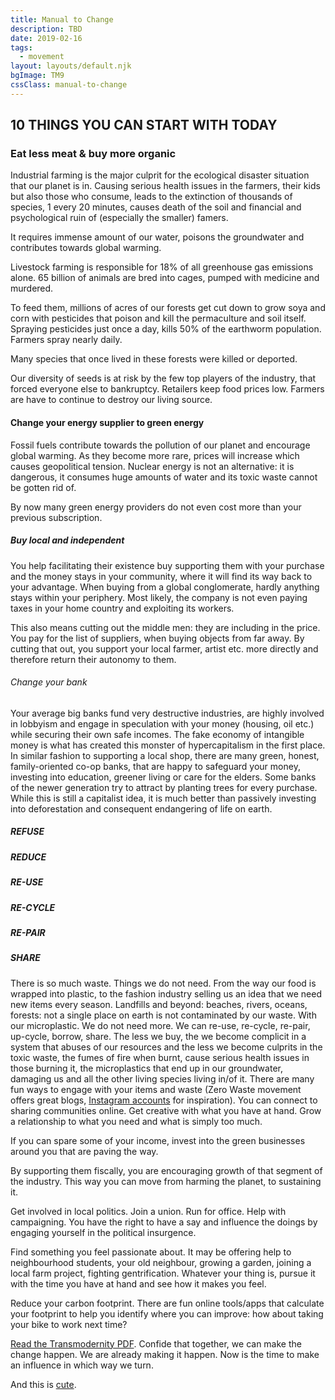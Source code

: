 ```yaml
---
title: Manual to Change
description: TBD
date: 2019-02-16
tags:
  - movement
layout: layouts/default.njk
bgImage: TM9
cssClass: manual-to-change
---
```


## 10 THINGS YOU CAN START WITH TODAY

### Eat less meat & buy more organic

Industrial farming is the major culprit for the ecological disaster situation that our planet is in. Causing serious health issues in the farmers, their kids but also those who consume, leads to the extinction of thousands of species, 1 every 20 minutes, causes death of the soil and financial and psychological ruin of (especially the smaller) famers.

It requires immense amount of our water, poisons the groundwater and contributes towards global warming.

Livestock farming is responsible for 18% of all greenhouse gas emissions alone. 65 billion of animals are bred into cages, pumped with medicine and murdered.

To feed them, millions of acres of our forests get cut down to grow soya and corn with pesticides that poison and kill the permaculture and soil itself. Spraying pesticides just once a day, kills 50% of the earthworm population. Farmers spray nearly daily.

Many species that once lived in these forests were killed or deported.

Our diversity of seeds is at risk by the few top players of the industry, that forced everyone else to bankruptcy. Retailers keep food prices low. Farmers are have to continue to destroy our living source.


#### Change your energy supplier to green energy

Fossil fuels contribute towards the pollution of our planet and encourage global warming. As they become more rare, prices will increase which causes geopolitical tension. Nuclear energy is not an alternative: it is dangerous, it consumes huge amounts of water and its toxic waste cannot be gotten rid of.

By now many green energy providers do not even cost more than your previous subscription.


##### Buy local and independent

You help facilitating their existence buy supporting them with your purchase and the money stays in your community, where it will find its way back to your advantage. When buying from a global conglomerate, hardly anything stays within your periphery. Most likely, the company is not even paying taxes in your home country and exploiting its workers.

This also means cutting out the middle men: they are including in the price. You pay for the list of suppliers, when buying objects from far away. By cutting that out, you support your local farmer, artist etc. more directly and therefore return their autonomy to them.


###### Change your bank
Your average big banks fund very destructive industries, are highly involved in lobbyism and engage in speculation with your money (housing, oil etc.) while securing their own safe incomes. The fake economy of intangible money is what has created this monster of hypercapitalism in the first place.
In similar fashion to supporting a local shop, there are many green, honest, family-oriented co-op banks, that are happy to safeguard your money, investing into education, greener living or care for the elders. Some banks of the newer generation try to attract by planting trees for every purchase. While this is still a capitalist idea, it is much better than passively investing into deforestation and consequent endangering of life on earth.

##### REFUSE
##### REDUCE
##### RE-USE
##### RE-CYCLE
##### RE-PAIR
##### SHARE


There is so much waste. Things we do not need. From the way our food is wrapped into plastic, to the fashion industry selling us an idea that we need new items every season.
Landfills and beyond: beaches, rivers, oceans, forests: not a single place on earth is not contaminated by our waste. With our microplastic.
We do not need more. We can re-use, re-cycle, re-pair, up-cycle, borrow, share.
The less we buy, the we become complicit in a system that abuses of our resources and the less we become culprits in the toxic waste, the fumes of fire when burnt, cause serious health issues in those burning it, the microplastics that end up in our groundwater, damaging us and all the other living species living in/of it.
There are many fun ways to engage with your items and waste (Zero Waste movement offers great blogs, <a href="https://www.treehugger.com/green-home/9-zero-waste-experts-you-should-follow-instagram.html" target="_blank" rel="noopener noreferrer">Instagram accounts</a> for inspiration).
You can connect to sharing communities online.
Get creative with what you have at hand.
Grow a relationship to what you need and what is simply too much.

If you can spare some of your income, invest into the green businesses around you that are paving the way.

By supporting them fiscally, you are encouraging growth of that segment of the industry. This way you can move from harming the planet, to sustaining it.

Get involved in local politics. Join a union. Run for office. Help with campaigning. You have the right to have a say and influence the doings by engaging yourself in the political insurgence.

Find something you feel passionate about. It may be offering help to neighbourhood students, your old neighbour, growing a garden, joining a local farm project, fighting gentrification. Whatever your thing is, pursue it with the time you have at hand and see how it makes you feel.

Reduce your carbon footprint. There are fun online tools/apps that calculate your footprint to help you identify where you can improve: how about taking your bike to work next time?

<a href="https://www.academia.edu/11582214/Transmodernity_Integrating_perspectives_on_societal_evolution" target="_blank" rel="noopener noreferrer">Read the Transmodernity PDF</a>. Confide that together, we can make the change happen. We are already making it happen. Now is the time to make an influence in which way we turn.

And this is <a href="https://www.theguardian.com/environment/2020/feb/29/50-ways-to-green-up-your-life-save-the-planet" target="_blank" rel="noopener noreferrer">cute</a>.


